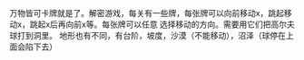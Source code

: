 万物皆可卡牌就是了。解密游戏，每关有一些牌，每张牌可以向前移动x，跳起移动x，跳起x后再向前x等。每张牌可以任意 选择移动的方向。需要用它们把高尔夫球打到洞里。
地形也有不同，有台阶，坡度，沙漠（不能移动），沼泽（球停在上面会陷下去）